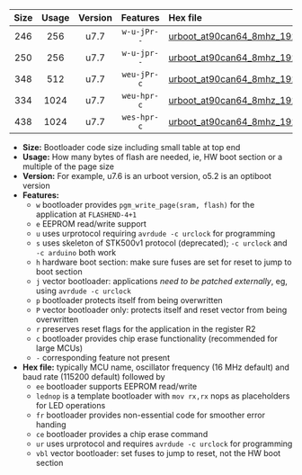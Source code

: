 |Size|Usage|Version|Features|Hex file|
|:-:|:-:|:-:|:-:|:--|
|246|256|u7.7|`w-u-jPr--`|[urboot_at90can64_8mhz_19200bps_lednop_ur_vbl.hex](https://raw.githubusercontent.com/stefanrueger/urboot.hex/main/mcus/at90can64/fcpu_8mhz/19200_bps/urboot_at90can64_8mhz_19200bps_lednop_ur_vbl.hex)|
|250|256|u7.7|`w-u-jpr--`|[urboot_at90can64_8mhz_19200bps_lednop_fr_ur_vbl.hex](https://raw.githubusercontent.com/stefanrueger/urboot.hex/main/mcus/at90can64/fcpu_8mhz/19200_bps/urboot_at90can64_8mhz_19200bps_lednop_fr_ur_vbl.hex)|
|348|512|u7.7|`weu-jPr-c`|[urboot_at90can64_8mhz_19200bps_ee_lednop_fr_ce_ur_vbl.hex](https://raw.githubusercontent.com/stefanrueger/urboot.hex/main/mcus/at90can64/fcpu_8mhz/19200_bps/urboot_at90can64_8mhz_19200bps_ee_lednop_fr_ce_ur_vbl.hex)|
|334|1024|u7.7|`weu-hpr-c`|[urboot_at90can64_8mhz_19200bps_ee_lednop_fr_ce_ur.hex](https://raw.githubusercontent.com/stefanrueger/urboot.hex/main/mcus/at90can64/fcpu_8mhz/19200_bps/urboot_at90can64_8mhz_19200bps_ee_lednop_fr_ce_ur.hex)|
|438|1024|u7.7|`wes-hpr-c`|[urboot_at90can64_8mhz_19200bps_ee_lednop_fr_ce.hex](https://raw.githubusercontent.com/stefanrueger/urboot.hex/main/mcus/at90can64/fcpu_8mhz/19200_bps/urboot_at90can64_8mhz_19200bps_ee_lednop_fr_ce.hex)|

- **Size:** Bootloader code size including small table at top end
- **Usage:** How many bytes of flash are needed, ie, HW boot section or a multiple of the page size
- **Version:** For example, u7.6 is an urboot version, o5.2 is an optiboot version
- **Features:**
  + `w` bootloader provides `pgm_write_page(sram, flash)` for the application at `FLASHEND-4+1`
  + `e` EEPROM read/write support
  + `u` uses urprotocol requiring `avrdude -c urclock` for programming
  + `s` uses skeleton of STK500v1 protocol (deprecated); `-c urclock` and `-c arduino` both work
  + `h` hardware boot section: make sure fuses are set for reset to jump to boot section
  + `j` vector bootloader: applications *need to be patched externally*, eg, using `avrdude -c urclock`
  + `p` bootloader protects itself from being overwritten
  + `P` vector bootloader only: protects itself and reset vector from being overwritten
  + `r` preserves reset flags for the application in the register R2
  + `c` bootloader provides chip erase functionality (recommended for large MCUs)
  + `-` corresponding feature not present
- **Hex file:** typically MCU name, oscillator frequency (16 MHz default) and baud rate (115200 default) followed by
  + `ee` bootloader supports EEPROM read/write
  + `lednop` is a template bootloader with `mov rx,rx` nops as placeholders for LED operations
  + `fr` bootloader provides non-essential code for smoother error handing
  + `ce` bootloader provides a chip erase command
  + `ur` uses urprotocol and requires `avrdude -c urclock` for programming
  + `vbl` vector bootloader: set fuses to jump to reset, not the HW boot section

